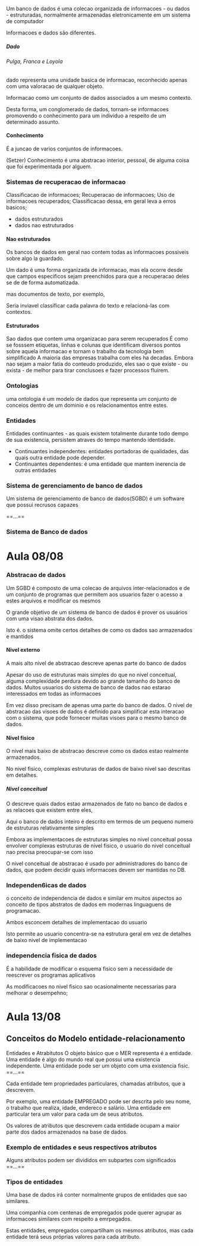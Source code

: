 Um banco de dados é uma colecao organizada de informacoes - ou dados - estruturadas, normalmente armazenadas eletronicamente em um sistema de computador

Informacoes e dados são diferentes.


##### Dado

###### Pulga, Franca e Loyola
dado representa uma unidade basica de informacao, reconhecido apenas com uma valoracao de qualquer objeto. 

Informacao como um conjunto de dados associados a um mesmo contexto. 

Desta forma, um conglomerado de dados, tornam-se informacoes promovendo o conhecimento para um individuo a respeito de um determinado assunto. 


#### Conhecimento
É a juncao de varios conjuntos de informacoes.

(Setzer) Conhecimento é uma abstracao interior, pessoal, de alguma coisa que foi experimentada por alguem. 


### Sistemas de recuperacao de informacao

Classificacao de informacoes;
Recuperacao de informacoes;
Uso de informacoes recuperados;
Classificacao dessa, em geral leva a erros basicos;
- dados estruturados
- dados nao estruturados 

#### Nao estruturados

Os bancos de dados em geral nao contem todas as informacoes possiveis sobre algo la guardado.

Um dado é uma forma organizada de informacao, mas ela ocorre desde que campos especificos sejam preenchidos para que a recuperacao deles se de de forma automatizada. 

mas documentos de texto, por exemplo, 

Seria inviavel classificar cada palavra do texto e relacioná-las com contextos. 

#### Estruturados
Sao dados que contem uma organizacao para serem recuperados
É como se fosssem etiquetas, linhas e colunas que identificam diversos pontos sobre aquela informacao e tornam o trabalho da tecnologia bem simplificado
A maioria das empresas trabalha com eles ha decadas. Embora nao sejam a maior fatia do conteudo produzido, eles sao o que existe - ou exista - de melhor para tirar conclusoes e fazer processos fluirem.

### Ontologias 
uma ontologia é um modelo de dados que representa um conjunto de conceios dentro de um dominio e os relacionamentos entre estes.


### Entidades 
Entidades continuantes - as quais existem totalmente durante todo dempo de sua existencia, persistem atraves do tempo mantendo identidade.

- Continuantes independentes: entidades portadoras de qualidades, das quais outra entidade pode depender.
- Continuantes dependentes: é uma entidade que mantem inerencia de outras entidades 


### Sistema de gerenciamento de banco de dados 

Um sistema de gerenciamento de banco de dados(SGBD) é um software que possui recrusos capazes

==...==

### Sistema de Banco de dados



# Aula 08/08

### Abstracao de dados

Um SGBD é composto de uma colecao de arquivos inter-relacionados e de um conjunto de programas que permitem aos usuarios fazer o acesso a estes arquivos e modificar os mesmos

O grande objetivo de um sistema de banco de dados é prover os usuários com uma visao abstrata dos dados. 

Isto é. o sistema omite certos detalhes de como os dados sao armazenados e mantidos 

#### Nivel externo 

A mais alto nivel de abstracao descreve apenas parte do banco de dados 

Apesar do uso de estruturas mais simples do que no nivel conceitual, alguma complexidade perdura devido ao grande tamanho do banco de dados. Muitos usuarios do sistema de banco de dados nao estarao interessados em todas as informacoes

Em vez disso precisam de apenas uma parte do banco de dados. O nivel de abstracao das visoes de dados é definido para simplificar esta interacao com o sistema, que pode fornecer muitas visoes para o mesmo banco de dados. 

#### Nivel fisico

O nivel mais baixo de abstracao descreve como os dados estao realmente armazenados.

No nivel fisico, complexas estruturas de dados de baixo nivel sao descritas em detalhes. 


##### Nivel conceitual

O descreve quais dados estao armazenados de fato no banco de dados e as relacoes que existem entre eles,

Aqui o banco de dados inteiro é descrito em termos de um pequeno numero de estruturas relativamente simples

Embora as implementacoes de estruturas simples no nivel conceitual possa envolver complexas estruturas de nivel fisico, o usuario do nivel conceitual nao precisa preocupar-se com isso

O nivel conceitual de abstracao é usado por administradores do banco de dados, que podem decidir quais informacoes devem ser mantidas no DB.

### Independen6icas de dados 

o conceito de independencia de dados e similar em muitos aspectos ao conceito de tipos abstratos de dados em modernas linguaguens de programacao.

Ambos esconcem detalhes de implementacao do usuario

Isto permite ao usuario concentra-se na estrutura geral em vez de detalhes de baixo nivel de implementacao

### independencia fisica de dados

É a habilidade de modificar o esquema fisico sem a necessidade de reescrever os programas aplicativos

As modificacoes no nivel fisico sao ocasionalmente necessarias para melhorar o desempehno;


# Aula 13/08

## Conceitos do Modelo entidade-relacionamento

Entidades e Atrabitutos
O objeto básico que o MER representa é a entidade. Uma entidade é algo do mundo real que possui uma existencia independente. Uma entidade pode ser um objeto com uma existencia fisic. ==...==

Cada entidade tem propriedades particulares, chamadas atributos, que a descrevem.

Por exemplo, uma entidade EMPREGADO pode ser descrita pelo seu nome, o trabalho que realiza, idade, endereco e salário. Uma entidade em particular tera um valor para cada um de seus atributos. 

Os valores de atributos que descrevem cada entidade ocupam a maior parte dos dados armazenados na base de dados. 

### Exemplo de entidades e seus respectivos atributos 

Alguns atributos podem ser divididos em subpartes com significados ==...==

### Tipos de entidades 

Uma base de dados irá conter normalmente grupos de entidades que sao similares.

Uma companhia com centenas de empregados pode querer agrupar as informacoes similares com respeito a emrpegados. 

Estas entidades, empregados compartilham os mesmos atributos, mas cada entidade terá seus próprias valores para cada atributo. 

